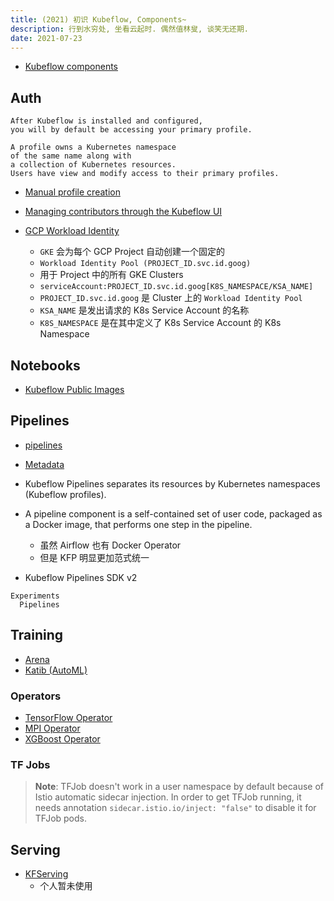 ```yaml
---
title: (2021) 初识 Kubeflow, Components~
description: 行到水穷处, 坐看云起时. 偶然值林叟, 谈笑无还期.
date: 2021-07-23
---
```


* [Kubeflow components](https://www.kubeflow.org/docs/components/)

## Auth

```
After Kubeflow is installed and configured,
you will by default be accessing your primary profile.

A profile owns a Kubernetes namespace
of the same name along with
a collection of Kubernetes resources.
Users have view and modify access to their primary profiles.
```

* [Manual profile creation](https://www.kubeflow.org/docs/components/multi-tenancy/getting-started/#manual-profile-creation)
* [Managing contributors through the Kubeflow UI](https://www.kubeflow.org/docs/components/multi-tenancy/getting-started/#managing-contributors-through-the-kubeflow-ui)

* [GCP Workload Identity](https://cloud.google.com/kubernetes-engine/docs/how-to/workload-identity)
  - `GKE` 会为每个 GCP Project 自动创建一个固定的
  - `Workload Identity Pool (PROJECT_ID.svc.id.goog)`
  - 用于 Project 中的所有 GKE Clusters
  - `serviceAccount:PROJECT_ID.svc.id.goog[K8S_NAMESPACE/KSA_NAME]`
  - `PROJECT_ID.svc.id.goog` 是 Cluster 上的 `Workload Identity Pool`
  - `KSA_NAME` 是发出请求的 K8s Service Account 的名称
  - `K8S_NAMESPACE` 是在其中定义了 K8s Service Account 的 K8s Namespace

## Notebooks

* [Kubeflow Public Images](https://console.cloud.google.com/gcr/images/kubeflow-images-public)

## Pipelines

* [pipelines](https://github.com/kubeflow/pipelines)
* [Metadata](https://github.com/kubeflow/metadata)

* Kubeflow Pipelines separates its resources by
  Kubernetes namespaces (Kubeflow profiles).

* A pipeline component is a self-contained set of user code,
  packaged as a Docker image,
  that performs one step in the pipeline.
  - 虽然 Airflow 也有 Docker Operator
  - 但是 KFP 明显更加范式统一

* Kubeflow Pipelines SDK v2

```
Experiments
  Pipelines
```

## Training

* [Arena](https://github.com/kubeflow/arena)
* [Katib (AutoML)](https://github.com/kubeflow/katib)

### Operators

* [TensorFlow Operator](https://github.com/kubeflow/tf-operator)
* [MPI Operator](https://github.com/kubeflow/mpi-operator)
* [XGBoost Operator](https://github.com/kubeflow/xgboost-operator)

### TF Jobs

> **Note**: TFJob doesn't work in a user namespace by default
> because of Istio automatic sidecar injection.
> In order to get TFJob running, it needs annotation
> `sidecar.istio.io/inject: "false"` to disable it for TFJob pods.

## Serving

* [KFServing](https://github.com/kubeflow/kfserving)
  - 个人暂未使用
